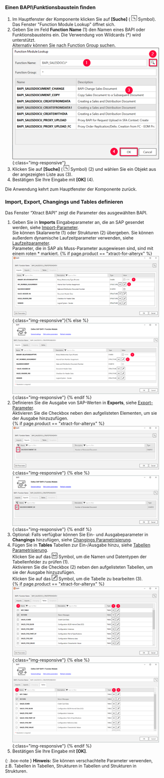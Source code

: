 
### Einen BAPI\Funktionsbaustein finden

1. Im Hauptfenster der Komponente klicken Sie auf **[Suche]** ( ![magnifying-glass](/img/content/icons/magnifying-glass.png) Symbol). Das Fenster "Function Module Lookup" öffnet sich.
2. Geben Sie im Feld **Function Name** (1) den Namen eines BAPI oder Funktionsbausteins ein. Die Verwendung von Wildcards (*) wird unterstützt. <br>
Alternativ können Sie nach Function Group suchen.
![Look-Up-Function-Module](/img/content/Look-Up-Function-Module.png){:class="img-responsive"}
3. Klicken Sie auf **[Suche]** ( ![magnifying-glass](/img/content/icons/magnifying-glass.png) Symbol) (2) und wählen Sie ein Objekt aus der angezeigten Liste aus (3). 
4. Bestätigen Sie Ihre Eingabe mit **[OK]** (4).

Die Anwendung kehrt zum Hauptfenster der Komponente zurück.

### Import, Export, Changings und Tables definieren

Das Fenster “Xtract BAPI” zeigt die Parameter des ausgewählten BAPI.

1. Geben Sie in **Imports** Eingabeparameter an, die an SAP gesendet werden, siehe [Import-Parameter](./parameter#import-parameter). <br>
Sie können Skalarwerte (1) oder Strukturen (2) übergeben. Sie können außerdem dynamische Laufzeitparameter verwenden, siehe [Laufzeitparameter](./edit-runtime-parameters).<br>
Parameter, die in SAP als Muss-Parameter ausgewiesen sind, sind mit einem roten * markiert.
{% if page.product == "xtract-for-alteryx" %}![Define-Bapi-Data-Source](/img/content/xfa/XfA-BAPI-Parameters.png){:class="img-responsive"}{% else %}![Define-Bapi-Data-Source](/img/content/XU-BAPI-Parameters.png){:class="img-responsive"} {% endif %}
2. Definieren Sie die Ausgabe von SAP-Werten in **Exports**, siehe [Export-Parameter](./parameter#export-parameter).<br>
Aktivieren Sie die Checkbox neben den aufgelisteten Elementen, um sie der Ausgabe hinzuzufügen.<br>
{% if page.product == "xtract-for-alteryx" %}![BAPI export parameters](/img/content/xfa/XfA-Bapi-Exports-Edit.png){:class="img-responsive"} {% else %}![BAPI export parameters](/img/content/Bapi-Exports-Edit.png){:class="img-responsive"} {% endif %}
3. Optional: Falls verfügbar können Sie Ein- und Ausgabeparameter in **Changings** hinzufügen, siehe [Changings Parametrisierung](./parameter#changings-parameter).
4. Fügen Sie in **Tables** Tabellen zur Ein-/Ausgabe hinzu, siehe [Tabellen Parametrisierung](./parameter#tables-parameter).<br>
Klicken Sie auf das ![glasses](/img/content/icons/glasses.png) Symbol, um die Namen und Datentypen der Tabellenfelder zu prüfen (1).<br>
Aktivieren Sie die Checkbox (2) neben den aufgelisteten Tabellen, um sie der Ausgabe hinzuzufügen.<br>
Klicken Sie auf das ![pen](/img/content/icons/pen.png) Symbol, um die Tabelle zu bearbeiten (3). <br>
{% if page.product == "xtract-for-alteryx" %}![BAPI table](/img/content/xfA/XfA-Bapi-Table-Type.png){:class="img-responsive"} {% else %}![BAPI table](/img/content/Bapi-Table-Type.png){:class="img-responsive"} {% endif %}
5. Bestätigen Sie Ihre Eingabe mit **[OK]**.


{: .box-note }
**Hinweis:** Sie können verschachtelte Parameter verwenden, z.B. Tabellen in Tabellen, Strukturen in Tabellen und Strukturen in Strukturen.<br>